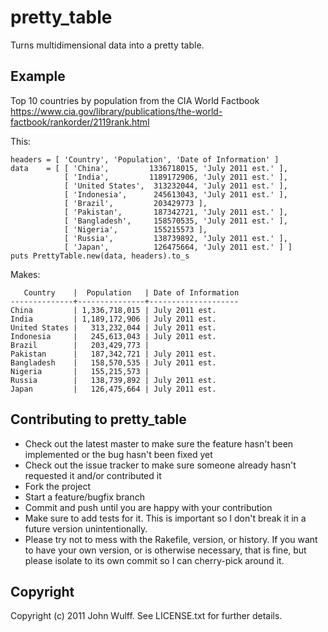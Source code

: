 pretty_table
============
Turns multidimensional data into a pretty table.

Example
-------
Top 10 countries by population from the CIA World Factbook https://www.cia.gov/library/publications/the-world-factbook/rankorder/2119rank.html

This:

    headers = [ 'Country', 'Population', 'Date of Information' ]
    data    = [ [ 'China',         1336718015, 'July 2011 est.' ],
                [ 'India',         1189172906, 'July 2011 est.' ],
                [ 'United States',  313232044, 'July 2011 est.' ],
                [ 'Indonesia',      245613043, 'July 2011 est.' ],
                [ 'Brazil',         203429773 ],
                [ 'Pakistan',       187342721, 'July 2011 est.' ],
                [ 'Bangladesh',     158570535, 'July 2011 est.' ],
                [ 'Nigeria',        155215573 ],
                [ 'Russia',         138739892, 'July 2011 est.' ],
                [ 'Japan',          126475664, 'July 2011 est.' ] ]
    puts PrettyTable.new(data, headers).to_s

Makes:

       Country    |  Population   | Date of Information
    --------------+---------------+--------------------
    China         | 1,336,718,015 | July 2011 est.     
    India         | 1,189,172,906 | July 2011 est.     
    United States |   313,232,044 | July 2011 est.     
    Indonesia     |   245,613,043 | July 2011 est.     
    Brazil        |   203,429,773 |                    
    Pakistan      |   187,342,721 | July 2011 est.     
    Bangladesh    |   158,570,535 | July 2011 est.     
    Nigeria       |   155,215,573 |                    
    Russia        |   138,739,892 | July 2011 est.     
    Japan         |   126,475,664 | July 2011 est.

Contributing to pretty_table
---------------------------- 
* Check out the latest master to make sure the feature hasn't been implemented or the bug hasn't been fixed yet
* Check out the issue tracker to make sure someone already hasn't requested it and/or contributed it
* Fork the project
* Start a feature/bugfix branch
* Commit and push until you are happy with your contribution
* Make sure to add tests for it. This is important so I don't break it in a future version unintentionally.
* Please try not to mess with the Rakefile, version, or history. If you want to have your own version, or is otherwise necessary, that is fine, but please isolate to its own commit so I can cherry-pick around it.

Copyright
---------
Copyright (c) 2011 John Wulff. See LICENSE.txt for
further details.

